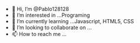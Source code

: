 - 👋 Hi, I’m @Pablo128128
- 👀 I’m interested in ...Programing
- 🌱 I’m currently learning ...Javascript, HTML5, CSS
- 💞️ I’m looking to collaborate on ...
- 📫 How to reach me ...

<!---
Pablo128128/Pablo128128 is a ✨ special ✨ repository because its `README.md` (this file) appears on your GitHub profile.
You can click the Preview link to take a look at your changes.
--->
